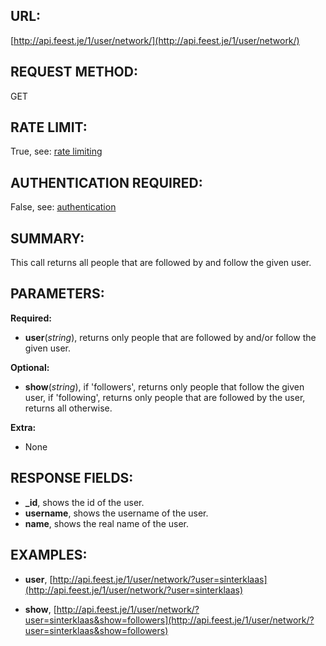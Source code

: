 URL:
----
[http://api.feest.je/1/user/network/](http://api.feest.je/1/user/network/)

REQUEST METHOD:
---------------
GET

RATE LIMIT:
-----------
True, see: [rate limiting](parts/rate-limiting.md)

AUTHENTICATION REQUIRED:
------------------------
False, see: [authentication](parts/authentication.md)

SUMMARY:
--------
This call returns all people that are followed by and follow the given user.

PARAMETERS:
-----------

**Required:**

 - **user**(*string*), returns only people that are followed by and/or follow the given user.
 
**Optional:**

 - **show**(*string*), if 'followers', returns only people that follow the given user, if 'following', returns only people that are followed by the user, returns all otherwise.

**Extra:**

 - None

RESPONSE FIELDS:
----------------
 - **_id**, shows the id of the user.
 - **username**, shows the username of the user.
 - **name**, shows the real name of the user.

EXAMPLES:
---------
- **user**, [http://api.feest.je/1/user/network/?user=sinterklaas](http://api.feest.je/1/user/network/?user=sinterklaas)

- **show**, [http://api.feest.je/1/user/network/?user=sinterklaas&show=followers](http://api.feest.je/1/user/network/?user=sinterklaas&show=followers)